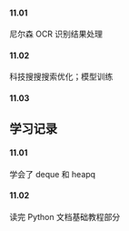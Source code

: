 

#### 11.01  

尼尔森 OCR 识别结果处理    


#### 11.02  

科技搜搜搜索优化；模型训练  


#### 11.03  















## 学习记录  

#### 11.01  

学会了 deque 和 heapq  


#### 11.02  

读完 Python 文档基础教程部分  



